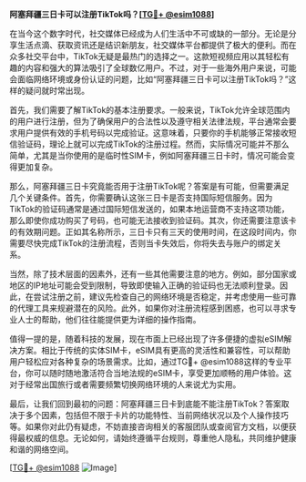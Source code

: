 **阿塞拜疆三日卡可以注册TikTok吗？[[TG💪+ @esim1088](https://t.me/s/esim1088)]**

在当今这个数字时代，社交媒体已经成为人们生活中不可或缺的一部分。无论是分享生活点滴、获取资讯还是结识新朋友，社交媒体平台都提供了极大的便利。而在众多社交平台中，TikTok无疑是最热门的选择之一。这款短视频应用以其轻松有趣的内容和强大的算法吸引了全球数亿用户。不过，对于一些海外用户来说，可能会面临网络环境或身份认证的问题，比如“阿塞拜疆三日卡可以注册TikTok吗？”这样的疑问就时常出现。

首先，我们需要了解TikTok的基本注册要求。一般来说，TikTok允许全球范围内的用户进行注册，但为了确保用户的合法性以及遵守相关法律法规，平台通常会要求用户提供有效的手机号码以完成验证。这意味着，只要你的手机能够正常接收短信验证码，理论上就可以完成TikTok的注册过程。然而，实际情况可能并不那么简单，尤其是当你使用的是临时性SIM卡，例如阿塞拜疆三日卡时，情况可能会变得更加复杂。

那么，阿塞拜疆三日卡究竟能否用于注册TikTok呢？答案是有可能，但需要满足几个关键条件。首先，你需要确认这张三日卡是否支持国际短信服务。因为TikTok的验证码通常是通过国际短信发送的，如果本地运营商不支持这项功能，那么即使你成功购买了号码，也可能无法接收到验证码。其次，你还需要注意该卡的有效期问题。正如其名称所示，三日卡只有三天的使用时间，在这段时间内，你需要尽快完成TikTok的注册流程，否则当卡失效后，你将失去与账户的绑定关系。

当然，除了技术层面的因素外，还有一些其他需要注意的地方。例如，部分国家或地区的IP地址可能会受到限制，导致即使输入正确的验证码也无法顺利登录。因此，在尝试注册之前，建议先检查自己的网络环境是否稳定，并考虑使用一些可靠的代理工具来规避潜在的风险。此外，如果你对注册流程感到困惑，也可以寻求专业人士的帮助，他们往往能提供更为详细的操作指南。

值得一提的是，随着科技的发展，现在市面上已经出现了许多便捷的虚拟eSIM解决方案。相比于传统的实体SIM卡，eSIM具有更高的灵活性和兼容性，可以帮助用户轻松应对各种复杂的场景需求。比如，通过TG💪+ @esim1088这样的专业平台，你可以随时随地激活符合当地法规的eSIM卡，享受更加顺畅的用户体验。这对于经常出国旅行或者需要频繁切换网络环境的人来说尤为实用。

最后，让我们回到最初的问题：阿塞拜疆三日卡到底能不能注册TikTok？答案取决于多个因素，包括但不限于卡片的功能特性、当前网络状况以及个人操作技巧等。如果你对此仍有疑虑，不妨直接咨询相关的客服团队或查阅官方文档，以便获得最权威的信息。无论如何，请始终遵循平台规则，尊重他人隐私，共同维护健康和谐的网络空间。

[[TG💪+ @esim1088](https://t.me/s/esim1088) ![Image](https://i.postimg.cc/4NQfJmqS/Snipaste-2025-05-13-00-14-12.png)]